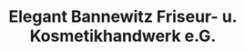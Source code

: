 ---
title: "Elegant Bannewitz Friseur- u. Kosmetikhandwerk e.G."
url: /klingenberg/elegant-bannewitz-friseur-u-kosmetikhandwerk-e-g/
shop: Friseur
---